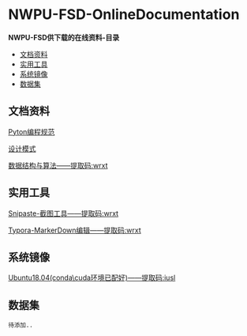 # NWPU-FSD-OnlineDocumentation
**NWPU-FSD供下载的在线资料-目录**

  * [文档资料](#文档资料)
  * [实用工具](#实用工具)
  * [系统镜像](#系统镜像)
  * [数据集](#数据集) 

## 文档资料
 [Pyton编程规范](./python编程规范.md)

 [设计模式](./设计模式之美/README.md)

 [数据结构与算法——提取码:wrxt](https://pan.baidu.com/s/1OsTcmQ2u1d8K0a0SMmk3mQ)

## 实用工具
[Snipaste-截图工具——提取码:wrxt](https://pan.baidu.com/s/1jsHIFTit3ZWwUtXLJ0aeNA)

[Typora-MarkerDown编辑——提取码:wrxt](https://pan.baidu.com/s/1EfskHVL8XP94Ueq3EN19KQ)

## 系统镜像
 [Ubuntu18.04(conda\cuda环境已配好)——提取码:iusl](https://pan.baidu.com/s/1s-2Qxc_X5CSX2XNKstWe2A?pwd=iusl)

## 数据集

	待添加..
